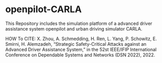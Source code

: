 # openpilot-CARLA
This Repository includes the simulation platform of a advanced driver assistance system openpilot and urban driving simulator CARLA.

HOW To CITE: X. Zhou, A. Schmedding, H. Ren, L. Yang, P. Schowitz, E. Smirni, H. Alemzadeh, “Strategic Safety-Critical Attacks against an Advanced Driver Assistance System,” in the 52st IEEE/IFIP International Conference on Dependable Systems and Networks (DSN 2022), 2022.
